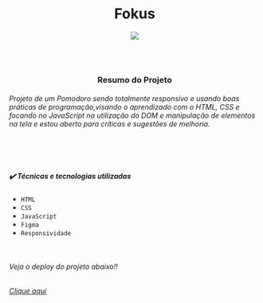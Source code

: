<h1 align="center"> Fokus </h1>
<p align="center">
<img loading="lazy" src="http://img.shields.io/static/v1?label=STATUS&message=%20CONCLUIDO&color=GREEN&style=for-the-badge"/>
</p>
<br>
<br>
<h3 align="center">Resumo do Projeto</h3>
<h6>Projeto de um Pomodoro sendo totalmente responsivo e usando boas práticas de programação,visando o aprendizado com o HTML, CSS e focando no JavaScript na utilização do DOM e manipulação de elementos na tela e estou aberto para críticas e sugestões de melhoria.</h6>
<br>
<br>
<h5>✔️ Técnicas e tecnologias utilizadas</h5>

- ``HTML``
- ``CSS``
- ``JavaScript``
- ``Figma``
- ``Responsividade``
<br>
<h6>Veja o deploy do projeto abaixo!!</h6>
 <a href="https://fokus-fnovitchs-projects.vercel.app/" target="_blank"><em>Clique aqui</em></a> 
